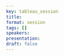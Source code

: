 ```yaml
---
key: tableau_session
title: 
format: session
tags: []
speakers:
presentation: 
draft: false
---
```


